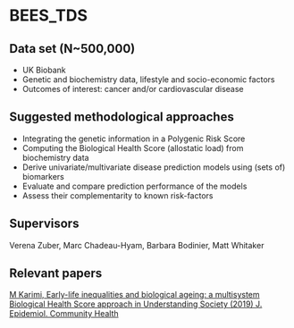 # BEES_TDS
## Data set (N~500,000) 
 - UK Biobank
 - Genetic and biochemistry data, lifestyle and socio-economic factors
 - Outcomes of interest: cancer and/or cardiovascular disease
 
## Suggested methodological approaches
 - Integrating the genetic information in a Polygenic Risk Score
 - Computing the Biological Health Score (allostatic load) from biochemistry data
 - Derive univariate/multivariate disease prediction models using (sets of) biomarkers 
 - Evaluate and compare prediction performance of the models
 - Assess their complementarity to known risk-factors
 
## Supervisors
Verena Zuber, Marc Chadeau-Hyam, Barbara Bodinier, Matt Whitaker

## Relevant papers
[M Karimi, Early-life inequalities and biological ageing: a multisystem Biological Health Score approach in Understanding Society (2019) J. Epidemiol. Community Health](https://jech.bmj.com/content/73/8/693)





